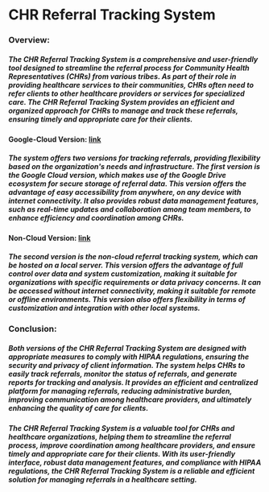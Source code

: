 # CHR Referral Tracking System

### Overview:
##### The CHR Referral Tracking System is a comprehensive and user-friendly tool designed to streamline the referral process for Community Health Representatives (CHRs) from various tribes. As part of their role in providing healthcare services to their communities, CHRs often need to refer clients to other healthcare providers or services for specialized care. The CHR Referral Tracking System provides an efficient and organized approach for CHRs to manage and track these referrals, ensuring timely and appropriate care for their clients.

#### Google-Cloud Version: [link]()
##### The system offers two versions for tracking referrals, providing flexibility based on the organization's needs and infrastructure. The first version is the Google Cloud version, which makes use of the Google Drive ecosystem for secure storage of referral data. This version offers the advantage of easy accessibility from anywhere, on any device with internet connectivity. It also provides robust data management features, such as real-time updates and collaboration among team members, to enhance efficiency and coordination among CHRs.

#### Non-Cloud Version: [link]()
##### The second version is the non-cloud referral tracking system, which can be hosted on a local server. This version offers the advantage of full control over data and system customization, making it suitable for organizations with specific requirements or data privacy concerns. It can be accessed without internet connectivity, making it suitable for remote or offline environments. This version also offers flexibility in terms of customization and integration with other local systems.

### Conclusion:
##### Both versions of the CHR Referral Tracking System are designed with appropriate measures to comply with HIPAA regulations, ensuring the security and privacy of client information. The system helps CHRs to easily track referrals, monitor the status of referrals, and generate reports for tracking and analysis. It provides an efficient and centralized platform for managing referrals, reducing administrative burden, improving communication among healthcare providers, and ultimately enhancing the quality of care for clients.

##### The CHR Referral Tracking System is a valuable tool for CHRs and healthcare organizations, helping them to streamline the referral process, improve coordination among healthcare providers, and ensure timely and appropriate care for their clients. With its user-friendly interface, robust data management features, and compliance with HIPAA regulations, the CHR Referral Tracking System is a reliable and efficient solution for managing referrals in a healthcare setting.

